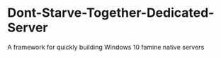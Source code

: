 # Dont-Starve-Together-Dedicated-Server
A framework for quickly building Windows 10 famine native servers
